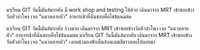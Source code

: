 ﻿มาเรียน GIT วันนี้มันส์มากคับ มี work shop and testing ให้ด้วย 
เดินมาจาก MRT เข้าซอยข้างวัดหัวลำโพง เจอ "แมวหลายตัว"
อาหารเช้าที่ฉันชอบคือไข่ข้นนมสด

มาเรียน GIT วันนี้มันส์มากคับ
ง่วงมาก
เดินมาจาก MRT เข้าซอยข้างวัดหัวลำโพง เจอ "แมวหลายตัว"
อาหารเช้าที่ฉันชอบคือไข่ข้นนมสด
﻿มาเรียน GIT วันนี้มันส์มากคับ
เดินมาจาก MRT เข้าซอยข้างวัดหัวลำโพง เจอ "แมวหลายตัว"
เงยหน้ามองฟ้าเห็นก้อนเมฆสีขาวลอยไปลอยมา

